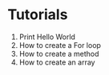 # Tutorials
1. Print Hello World  
2. How to create a For loop  
3. How to create a method  
4. How to create an array  
